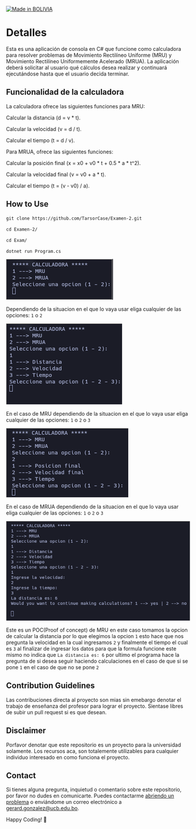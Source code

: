 <p align="left">
<a href="#"><img title="Made in BOLIVIA" src="https://img.shields.io/badge/MADE%20IN-BOLIVIA-green?colorA=%23ff9933&colorB=%23017e40&style=for-the-badge"></a>
</p>

# Detalles

Esta es una aplicación de consola en C# que funcione como calculadora para resolver problemas de Movimiento Rectilíneo Uniforme (MRU) y Movimiento Rectilíneo Uniformemente Acelerado (MRUA). La aplicación deberá solicitar al usuario qué cálculos desea realizar y continuará ejecutándose hasta que el usuario decida terminar. 

## Funcionalidad de la calculadora

La calculadora ofrece las siguientes funciones para MRU: 

Calcular la distancia (d = v * t). 

Calcular la velocidad (v = d / t). 

Calcular el tiempo (t = d / v). 

Para MRUA, ofrece las siguientes funciones: 

Calcular la posición final (x = x0 + v0 * t + 0.5 * a * t^2). 

Calcular la velocidad final (v = v0 + a * t). 

Calcular el tiempo (t = (v - v0) / a). 

## How to Use

```
git clone https://github.com/TarsorCase/Examen-2.git
```
```
cd Examen-2/
```
```
cd Exam/
```
```
dotnet run Program.cs
```
![](https://github.com/TarsorCase/Examen-2/blob/master/Photos/First.png)

Dependiendo de la situacion en el que lo vaya usar eliga cualquier de las opciones: ``` 1 ``` o ``` 2 ```

![](https://github.com/TarsorCase/Examen-2/blob/master/Photos/MRU.png)

En el caso de MRU dependiendo de la situacion en el que lo vaya usar eliga cualquier de las opciones: ``` 1 ``` o ``` 2 ``` o ``` 3 ``` 

![](https://github.com/TarsorCase/Examen-2/blob/master/Photos/MRUA.png)

En el caso de MRUA dependiendo de la situacion en el que lo vaya usar eliga cualquier de las opciones: ``` 1 ``` o ``` 2 ``` o ``` 3 ```

![](https://github.com/TarsorCase/Examen-2/blob/master/Photos/POC.png)

Este es un POC(Proof of concept) de MRU en este caso tomamos la opcion de calcular la distancia por lo que elegimos la opcion ``` 1 ``` esto hace que nos pregunta la velocidad en la cual ingresamos ``` 2 ```  y finalmente el tiempo el cual es ``` 3 ``` al finalizar de ingresar los datos para que la formula funcione este mismo no indica que ``` La distancia es: 6 ``` por ultimo el programa hace la pregunta de si desea seguir haciendo calculaciones en el caso de que si se pone ``` 1 ``` en el caso de que no se pone ``` 2 ```

## Contribution Guidelines

Las contribuciones directa al proyecto son mias sin emebargo denotar el trabajo de enseñanza del profesor para lograr el proyecto. Sientase libres de subir un pull request si es que desean.

## Disclaimer

Porfavor denotar que este repositorio es un proyecto para la universidad solamente. Los recursos aca, son totalemente utilizables para cualquier individuo interesado en como funciona el proyecto.

## Contact

Si tienes alguna pregunta, inquietud o comentario sobre este repositorio, por favor no dudes en comunicarte. Puedes contactarme [abriendo un problema](https://github.com/TarsorCase/Examen-2/issues) o enviándome un correo electrónico a [gerard.gonzalez@ucb.edu.bo](mailto:gerard.gonzalez@ucb.edu.bo).

Happy Coding! 🚀
